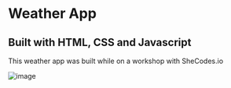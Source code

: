 # Weather App

## Built with HTML, CSS and Javascript
This weather app was built while on a workshop with SheCodes.io

![image](https://user-images.githubusercontent.com/93624439/191835110-48f4d76c-c13f-47ee-9c69-efce2814f144.png)
